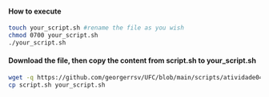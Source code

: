 #### How to execute
```bash
touch your_script.sh #rename the file as you wish
chmod 0700 your_script.sh
./your_script.sh
```
#### Download the file, then copy the content from script.sh to your_script.sh
```bash
wget -q https://github.com/georgerrsv/UFC/blob/main/scripts/atividade04/script.sh
cp script.sh your_script.sh
```